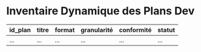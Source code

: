 # Inventaire Dynamique des Plans Dev

| id_plan | titre | format | granularité | conformité | statut |
|---------|-------|--------|-------------|------------|--------|
| ...     | ...   | ...    | ...         | ...        | ...    |

